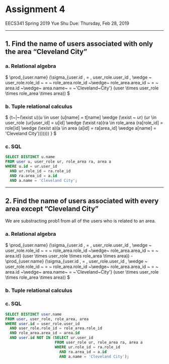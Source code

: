 # Assignment 4

  EECS341 Spring 2019
  Yue Shu
  Due: Thursday, Feb 28, 2019

---

## 1. Find the name of users associated with only the area “Cleveland City”

### a. Relational algebra

$ \prod_{user.name} (\sigma_{user.id \, = \, user\_role.user\_id \, \wedge ~ user\_role.role\_id ~ = ~ role\_area.role\_id ~\wedge~ role\_area.area\_id ~ = ~ area.id ~\wedge~ area.name~ = ~'Cleveland~City'} (user \times user\_role \times role\_area \times area)) $

### b. Tuple relational calculus

$ \{t~|~(\exist u)(u \in user (u[name] = t[name] \wedge (\exist ~ ur) (ur \in user\_role (ur[user\_id] = u[id] \wedge (\exist ra)(ra \in role\_area (ra[role\_id] = role[id] \wedge (\exist a)(a \in area (a[id] = ra[area\_id] \wedge a[name] = 'Cleveland City'))))))) \}   $

### c. SQL

```sql
SELECT DISTINCT u.name 
FROM user u, user_role ur, role_area ra, area a 
WHERE u.id = ur.user_id  
  AND ur.role_id = ra.role_id 
  AND ra.area_id = a.id 
  AND a.name = 'Cleveland City';
```

--- 

## 2. Find the name of users associated with every area except “Cleveland City”

We are substracting prob1 from all of the users who is related to an area. 

### a. Relational algebra

$ \prod_{user.name} (\sigma_{user.id \, = \, user\_role.user\_id \, \wedge ~ user\_role.role\_id ~ = ~ role\_area.role\_id ~\wedge~ role\_area.area\_id ~ = ~ area.id} (user \times user\_role \times role\_area \times area)) - \prod_{user.name} (\sigma_{user.id \, = \, user\_role.user\_id \, \wedge ~ user\_role.role\_id ~ = ~ role\_area.role\_id ~\wedge~ role\_area.area\_id ~ = ~ area.id ~\wedge~ area.name~ = ~'Cleveland~City'} (user \times user\_role \times role\_area \times area)) $

### b. Tuple relational calculus


### c. SQL

```sql
SELECT DISTINCT user.name 
FROM user, user_role, role_area, area 
WHERE user.id = user_role.user_id  
  AND user_role.role_id = role_area.role_id 
  AND role_area.area_id = area.id 
  AND user.id NOT IN (SELECT ur.user_id
                      FROM user_role ur, role_area ra, area a
                      WHERE ur.role_id = ra.role_id 
                        AND ra.area_id = a.id 
                        AND a.name = 'Cleveland City');
```
